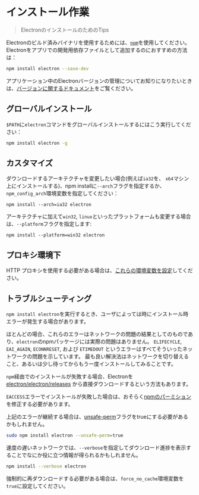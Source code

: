 # インストール作業

> ElectronのインストールのためのTips

Electronのビルド済みバイナリを使用するためには、[`npm`](https://docs.npmjs.com/)を使用してください。 Electronをアプリでの開発用依存ファイルとして追加するのにおすすめの方法は：

```sh
npm install electron --save-dev
```

アプリケーション中のElectronバージョンの管理についてお知りになりたいときは、[バージョンに関するドキュメント](electron-versioning.md)をご覧ください。

## グローバルインストール

`$PATH`に`electron`コマンドをグローバルインストールするにはこう実行してください：

```sh
npm install electron -g
```

## カスタマイズ

ダウンロードするアーキテクチャを変更したい場合(例えば`ia32`を、 `x64`マシン上にインストールする)、npm installに`--arch`フラグを指定するか、`npm_config_arch`環境変数を指定してください：

```shell
npm install --arch=ia32 electron
```

アーキテクチャに加えて`win32`, `linux`といったプラットフォームも変更する場合は、`--platform`フラグを指定します:

```shell
npm install --platform=win32 electron
```

## プロキシ環境下

HTTP プロキシを使用する必要がある場合は、[これらの環境変数を設定](https://github.com/request/request/tree/f0c4ec061141051988d1216c24936ad2e7d5c45d#controlling-proxy-behaviour-using-environment-variables)してください。

## トラブルシューティング

`npm install electron`を実行するとき、ユーザによっては時にインストール時エラーが発生する場合があります。

ほとんどの場合、これらのエラーはネットワークの問題の結果としてのものであり、`electron`のnpmパッケージには実際の問題はありません。 `ELIFECYCLE`, `EAI_AGAIN`, `ECONNRESET`, および `ETIMEDOUT` というエラーはすべてそういったネットワークの問題を示しています。 最も良い解決法はネットワークを切り替えること、あるいは少し待ってからもう一度インストールしてみることです。

`npm`経由でのインストールが失敗する場合、Electronを[electron/electron/releases](https://github.com/electron/electron/releases) から直接ダウンロードするという方法もあります。

`EACCESS`エラーでインストールが失敗した場合は、おそらく[npmのパーミション](https://docs.npmjs.com/getting-started/fixing-npm-permissions)を修正する必要があります。

上記のエラーが継続する場合は、[unsafe-perm](https://docs.npmjs.com/misc/config#unsafe-perm)フラグをtrueにする必要があるかもしれません。

```sh
sudo npm install electron --unsafe-perm=true
```

速度の遅いネットワークでは、`--verbose`を指定してダウンロード進捗を表示することでなにか役に立つ情報が得られるかもしれません。

```sh
npm install --verbose electron
```

強制的に再ダウンロードする必要がある場合は、`force_no_cache`環境変数を`true`に設定してください。